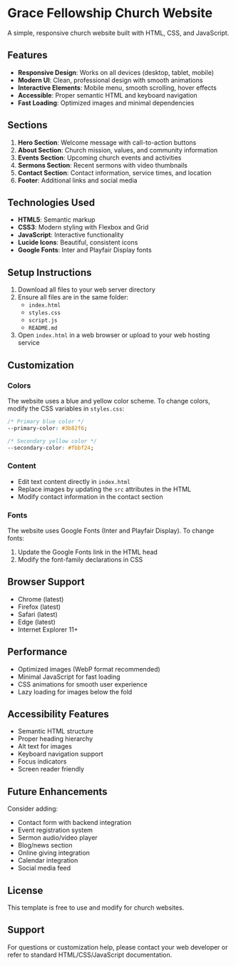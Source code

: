 # Grace Fellowship Church Website

A simple, responsive church website built with HTML, CSS, and JavaScript.

## Features

- **Responsive Design**: Works on all devices (desktop, tablet, mobile)
- **Modern UI**: Clean, professional design with smooth animations
- **Interactive Elements**: Mobile menu, smooth scrolling, hover effects
- **Accessible**: Proper semantic HTML and keyboard navigation
- **Fast Loading**: Optimized images and minimal dependencies

## Sections

1. **Hero Section**: Welcome message with call-to-action buttons
2. **About Section**: Church mission, values, and community information
3. **Events Section**: Upcoming church events and activities
4. **Sermons Section**: Recent sermons with video thumbnails
5. **Contact Section**: Contact information, service times, and location
6. **Footer**: Additional links and social media

## Technologies Used

- **HTML5**: Semantic markup
- **CSS3**: Modern styling with Flexbox and Grid
- **JavaScript**: Interactive functionality
- **Lucide Icons**: Beautiful, consistent icons
- **Google Fonts**: Inter and Playfair Display fonts

## Setup Instructions

1. Download all files to your web server directory
2. Ensure all files are in the same folder:
   - `index.html`
   - `styles.css`
   - `script.js`
   - `README.md`
3. Open `index.html` in a web browser or upload to your web hosting service

## Customization

### Colors
The website uses a blue and yellow color scheme. To change colors, modify the CSS variables in `styles.css`:

```css
/* Primary blue color */
--primary-color: #3b82f6;

/* Secondary yellow color */
--secondary-color: #fbbf24;
```

### Content
- Edit text content directly in `index.html`
- Replace images by updating the `src` attributes in the HTML
- Modify contact information in the contact section

### Fonts
The website uses Google Fonts (Inter and Playfair Display). To change fonts:
1. Update the Google Fonts link in the HTML head
2. Modify the font-family declarations in CSS

## Browser Support

- Chrome (latest)
- Firefox (latest)
- Safari (latest)
- Edge (latest)
- Internet Explorer 11+

## Performance

- Optimized images (WebP format recommended)
- Minimal JavaScript for fast loading
- CSS animations for smooth user experience
- Lazy loading for images below the fold

## Accessibility Features

- Semantic HTML structure
- Proper heading hierarchy
- Alt text for images
- Keyboard navigation support
- Focus indicators
- Screen reader friendly

## Future Enhancements

Consider adding:
- Contact form with backend integration
- Event registration system
- Sermon audio/video player
- Blog/news section
- Online giving integration
- Calendar integration
- Social media feed

## License

This template is free to use and modify for church websites.

## Support

For questions or customization help, please contact your web developer or refer to standard HTML/CSS/JavaScript documentation.